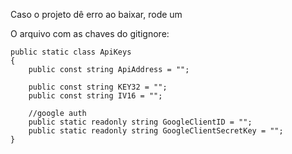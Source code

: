 Caso o projeto dê erro ao baixar, rode um <dotnet restore> 

O arquivo com as chaves do gitignore:

    public static class ApiKeys
    {
        public const string ApiAddress = "";

        public const string KEY32 = "";
        public const string IV16 = "";

        //google auth
        public static readonly string GoogleClientID = "";
        public static readonly string GoogleClientSecretKey = "";
    }
